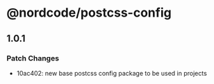 # @nordcode/postcss-config

## 1.0.1

### Patch Changes

- 10ac402: new base postcss config package to be used in projects
